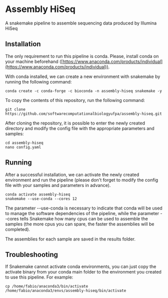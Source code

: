 # Assembly HiSeq

A snakemake pipeline to assemble sequencing data produced by Illumina HiSeq

## Installation

The only requirement to run this pipeline is conda. Please, install conda on your machine beforehand ([https://www.anaconda.com/products/individual](https://www.anaconda.com/products/individual)).

With conda installed, we can create a new environment with snakemake by running the following command:

```
conda create -c conda-forge -c bioconda -n assembly-hiseq snakemake -y
```

To copy the contents of this repository, run the following command:

```
git clone https://github.com/softwarecomputationalbiologyufpa/assembly-hiseq.git
```

After cloning the repository, it is possible to enter the newly created directory and modify the config file with the appropriate parameters and samples:

```
cd assembly-hiseq
nano config.yaml
```

## Running

After a successful installation, we can activate the newly created environment and run the pipeline (please don't forget to modify the config file with your samples and parameters in advance).

```
conda activate assembly-hiseq
snakemake --use-conda --cores 12
```

The parameter --use-conda is necessary to indicate that conda will be used to manage the software dependencies of the pipeline, while the parameter --cores tells Snakemake how many cpus can be used to assemble the samples (the more cpus you can spare, the faster the assemblies will be completed).

The assemblies for each sample are saved in the results folder.

## Troubleshooting

If Snakemake cannot activate conda environments, you can just copy the activate binary from your conda main folder to the environment you created to use this pipeline. For example:

```
cp /home/fabio/anaconda3/bin/activate /home/fabio/anaconda3/envs/assembly-hiseq/bin/activate
```
